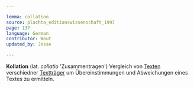 ```yaml
---

lemma: collation
source: plachta_editionswissenschaft_1997
page: 137
language: German
contributor: Wout
updated_by: Jesse

---
```


**Kollation** (lat. _collatio_ 'Zusammentragen') Vergleich von [Texten](text.html) verschiedner [Textträger](textCarrier.html) um Übereinstimmungen und Abweichungen eines Textes zu ermitteln.
